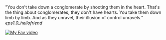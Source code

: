 "You don't take down a conglomerate by shooting them in the heart. That's the thing about conglomerates, they don't have hearts. You take them down limb by limb. And as they unravel, their illusion of control unravels." *eps1.0_hellofriend*



[![My Fav video](https://static.thenounproject.com/png/326025-200.png)](https://www.youtube.com/watch?v=s-7pyIxz8Qg&ab_channel=RottenTomatoesClassicTrailers)
